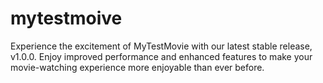 # mytestmoive
Experience the excitement of MyTestMovie with our latest stable release, v1.0.0. Enjoy improved performance and enhanced features to make your movie-watching experience more enjoyable than ever before.

